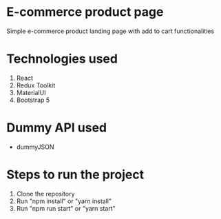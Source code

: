 # E-commerce product page

Simple e-commerce product landing page with add to cart functionalities

# Technologies used

1. React
2. Redux Toolkit
3. MaterialUI
4. Bootstrap 5

# Dummy API used

- dummyJSON

# Steps to run the project

1. Clone the repository
2. Run "npm install" or "yarn install"
3. Run "npm run start" or "yarn start"
